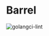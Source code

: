Barrel
====
![golangci-lint](https://github.com/nyanpassu/barrel/workflows/golangci-lint/badge.svg?branch=master)
